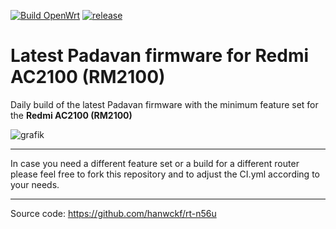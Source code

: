 [![Build OpenWrt](https://github.com/minax007/XIAOMI_MI_AC2100_R2100_Padavan/actions/workflows/CI.yml/badge.svg)](https://github.com/minax007/XIAOMI_MI_AC2100_R2100_Padavan/actions/workflows/CI.yml)
[![release](https://img.shields.io/github/v/release/minax007/XIAOMI_MI_AC2100_R2100_Padavan.svg)](https://github.com/minax007/XIAOMI_MI_AC2100_R2100_Padavan/releases)

# Latest Padavan firmware for Redmi AC2100 (RM2100)

Daily build of the latest Padavan firmware with the minimum feature set for the **Redmi AC2100 (RM2100)**

![grafik](https://user-images.githubusercontent.com/67478561/116359547-33a6ca80-a7ff-11eb-8158-67341a4f01b5.png)

__________________________________________________________________

In case you need a different feature set or a build for a different router please feel free to fork this repository and to adjust the CI.yml according to your needs. 
__________________________________________________________________

Source code: https://github.com/hanwckf/rt-n56u
